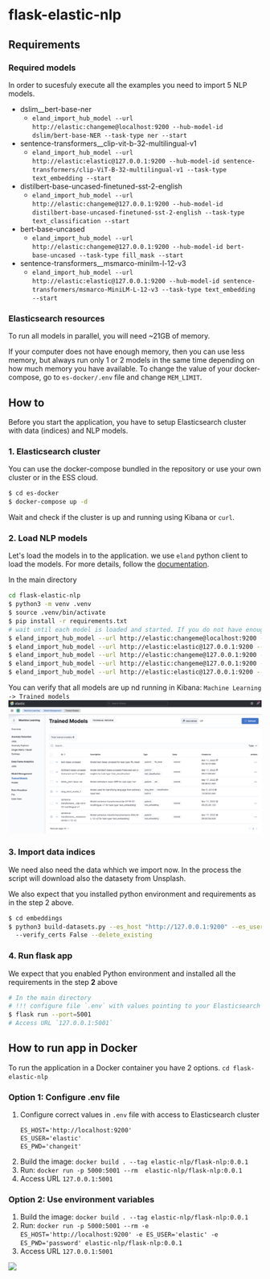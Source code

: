 # flask-elastic-nlp

## Requirements
### Required models
In order to sucesfuly execute all the examples you need to import 5 NLP models.
- dslim__bert-base-ner
  - `eland_import_hub_model --url http://elastic:changeme@localhost:9200 --hub-model-id dslim/bert-base-NER --task-type ner --start`
- sentence-transformers__clip-vit-b-32-multilingual-v1
  - `eland_import_hub_model --url http://elastic:elastic@127.0.0.1:9200 --hub-model-id sentence-transformers/clip-ViT-B-32-multilingual-v1 --task-type text_embedding --start`
- distilbert-base-uncased-finetuned-sst-2-english
  - `eland_import_hub_model --url http://elastic:changeme@127.0.0.1:9200 --hub-model-id distilbert-base-uncased-finetuned-sst-2-english --task-type text_classification --start`
- bert-base-uncased
  - `eland_import_hub_model --url http://elastic:changeme@127.0.0.1:9200 --hub-model-id bert-base-uncased --task-type fill_mask --start`
- sentence-transformers__msmarco-minilm-l-12-v3
  - `eland_import_hub_model --url http://elastic:elastic@127.0.0.1:9200 --hub-model-id sentence-transformers/msmarco-MiniLM-L-12-v3 --task-type text_embedding --start`

### Elasticsearch resources
To run all models in parallel, you will need ~21GB of memory.

If your computer does not have enough memory, then you can use less memory, but always run only 1 or 2 models in the same time depending on how much memory you have available.
To change the value of your docker-compose, go to `es-docker/.env` file and change `MEM_LIMIT`.

## How to
Before you start the application, you have to setup Elasticsearch cluster with data (indices) and NLP models.

### 1. Elasticsearch cluster
You can use the docker-compose bundled in the repository or use your own cluster or in the ESS cloud.

```bash
$ cd es-docker
$ docker-compose up -d
```
Wait and check if the cluster is up and running using Kibana or `curl`.

### 2. Load NLP models 
Let's load the models in to the application. we use `eland` python client to load the models. For more details, follow the [documentation](https://www.elastic.co/guide/en/elasticsearch/client/eland/current/index.html).

In the main directory
```bash
cd flask-elastic-nlp
$ python3 -m venv .venv
$ source .venv/bin/activate
$ pip install -r requirements.txt
# wait until each model is loaded and started. If you do not have enough memory, you will see errors sometimes confusing
$ eland_import_hub_model --url http://elastic:changeme@localhost:9200 --hub-model-id dslim/bert-base-NER --task-type ner --start
$ eland_import_hub_model --url http://elastic:elastic@127.0.0.1:9200 --hub-model-id sentence-transformers/clip-ViT-B-32-multilingual-v1 --task-type text_embedding --start
$ eland_import_hub_model --url http://elastic:changeme@127.0.0.1:9200 --hub-model-id distilbert-base-uncased-finetuned-sst-2-english --task-type text_classification --start
$ eland_import_hub_model --url http://elastic:changeme@127.0.0.1:9200 --hub-model-id bert-base-uncased --task-type fill_mask --start
$ eland_import_hub_model --url http://elastic:elastic@127.0.0.1:9200 --hub-model-id sentence-transformers/msmarco-MiniLM-L-12-v3 --task-type text_embedding --start
```
You can verify that all models are up nd running in Kibana: `Machine Learning -> Trained models`
![](models.png)

### 3. Import data indices
We need also need the data whhich we import now. In the process the script will download also the datasety from Unsplash.

We also expect that you installed python environment and requirements as in the step 2 above.
```bash
$ cd embeddings
$ python3 build-datasets.py --es_host "http://127.0.0.1:9200" --es_user "elastic" --es_password "changeme" \                                                                                                                                                             2 ↵
  --verify_certs False --delete_existing
```

### 4. Run flask app
We expect that you enabled Python environment and installed all the requirements in the step **2** above
```bash
# In the main directory 
# !!! configure file `.env` with values pointing to your Elasticsearch cluster
$ flask run --port=5001
# Access URL `127.0.0.1:5001`
```

## How to run app in Docker 
To run the application in a Docker container you have 2 options.
`cd flask-elastic-nlp`

### Option 1: Configure .env file
1. Configure correct values in `.env` file with access to Elasticsearch cluster
   ```
   ES_HOST='http://localhost:9200'
   ES_USER='elastic'
   ES_PWD='changeit'
    ```
2. Build the image: `docker build . --tag elastic-nlp/flask-nlp:0.0.1`
3. Run: `docker run -p 5000:5001 --rm  elastic-nlp/flask-nlp:0.0.1`
4. Access URL `127.0.0.1:5001`

### Option 2: Use environment variables
1. Build the image: `docker build . --tag elastic-nlp/flask-nlp:0.0.1`
2. Run: `docker run -p 5000:5001 --rm -e ES_HOST='http://localhost:9200' -e ES_USER='elastic' -e ES_PWD='password' elastic-nlp/flask-nlp:0.0.1`
3. Access URL `127.0.0.1:5001`

![](app.png)